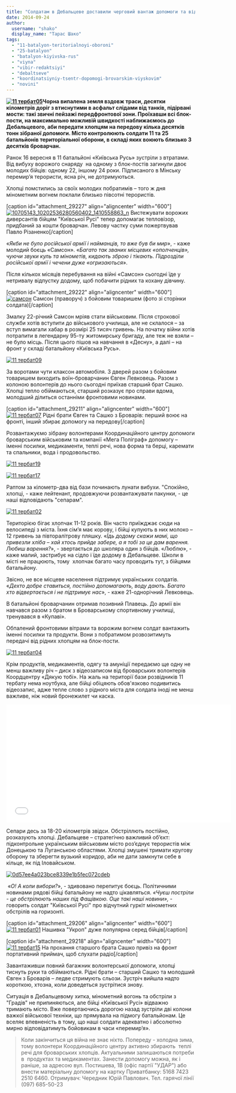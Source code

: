 ```yaml
---
title: "Солдатам в Дебальцеве доставили черговий вантаж допомоги та відеоподяку від броварчан"
date: 2014-09-24
author: 
  username: "shako"
  display_name: "Тарас Шако"
tags: 
  - "11-batalyon-teritorialnoyi-oboroni"
  - "25-batalyon"
  - "batalyon-kiyivska-rus"
  - "viyna"
  - "vibir-redaktsiyi"
  - "debaltseve"
  - "koordinatsiyniy-tsentr-dopomogi-brovarskim-viyskovim"
  - "novini"
---
```


**[![11 тербат05](https://mpz.brovary.org/wp-content/uploads/2014/09/11-terbat05.jpg)](https://mpz.brovary.org/wp-content/uploads/2014/09/11-terbat05.jpg)Чорна випалена земля вздовж траси, десятки кілометрів доріг з втиснутими в асфальт слідами від танків, підірвані мости: такі звичні пейзажі передфронтової зони. Проїхавши всі блок-пости, на максимально можливій швидкості наближаємось до Дебальцевого, аби передати хлопцям на передову кілька десятків тонн зібраної допомоги. Місто контролюють солдати 11 та 25 батальйонів територіальної оборони, в складі яких воюють близько 3 десятків броварчан.** 

Ранок 16 вересня в 11 батальйоні «Київська Русь» зустріли з втратами. Від вибуху ворожого снаряду  на одному з блок-постів загинули двоє молодих бійців: одному 22, іншому 24 роки. Підписаного в Мінську перемир’я терористи, ясна річ, не дотримуються.

Хлопці помстились за своїх молодих побратимів – того ж дня мінометним вогнем поклали близько півсотні терористів.

\[caption id="attachment\_29227" align="aligncenter" width="600"\][![10705143_10202536280560402_1410558863_n](https://mpz.brovary.org/wp-content/uploads/2014/09/10705143_10202536280560402_1410558863_n.jpg)](https://mpz.brovary.org/wp-content/uploads/2014/09/10705143_10202536280560402_1410558863_n.jpg) Вистежувати ворожих диверсантів бійцям "Київської Русі" тепер допомагає тепловізор, придбаний за кошти броварчан. Левову частку суми пожертвував Павло Різаненко\[/caption\]

«_Якби не було російської армії і найманців, то вже був би мир_», - каже молодий боєць «Самсон». «_Багато так званих місцевих «ополченців», чуючи звуки куль та мінометів, кидають зброю і тікають. Підрозділи російської армії і чечени дуже «огризаються_».

Після кількох місяців перебування на війні «Самсон» сьогодні їде у нетривалу відпустку додому, щоб побачити рідних та кохану дівчину.

\[caption id="attachment\_29222" align="aligncenter" width="600"\][![самсон](https://mpz.brovary.org/wp-content/uploads/2014/09/samson.jpg)](https://mpz.brovary.org/wp-content/uploads/2014/09/samson.jpg) Самсон (праворуч) з бойовим товаришем (фото зі сторінки солдата)\[/caption\]

Змалку 22-річний Самсон мріяв стати військовим. Після строкової служби хотів вступити до військового училища, але не склалося – за вступ вимагали хабар в розмірі 25 тисяч гривень. На початку війни хотів потрапити в легендарну 95-ту житомирську бригаду, але теж не взяли – не було місць. Після цього пішов на навчання в «Десну», а далі – на фронт у складі батальйону «Київська Русь».

[![11 тербат09](https://mpz.brovary.org/wp-content/uploads/2014/09/11-terbat09.jpg)](https://mpz.brovary.org/wp-content/uploads/2014/09/11-terbat09.jpg)

За воротами чути клаксон автомобіля. З дверей разом з бойовим товаришем виходить воїн-броварчанин Євген Левковець. Разом з колоною волонтерів до нього сьогодні приїхав старший брат Сашко. Хлопці тепло обіймаються, старший розказує про справи вдома, молодший ділиться останніми фронтовими новинами.

\[caption id="attachment\_29211" align="aligncenter" width="600"\][![11 тербат07](https://mpz.brovary.org/wp-content/uploads/2014/09/11-terbat07.jpg)](https://mpz.brovary.org/wp-content/uploads/2014/09/11-terbat07.jpg) Рідні брати Євген та Сашко з Броварів: перший воює на фронті, інший збирає допомогу на передову\[/caption\]

Розвантажуємо зібрану волонтерами Координаційного центру допомоги броварським військовим та компанії «Мега Поліграф» допомогу – іменні посилки, медикаменти, теплі речі, нова форма та берці, каремати та спальники, вода і продовольство.

[![11 тербат19](https://mpz.brovary.org/wp-content/uploads/2014/09/11-terbat19.jpg)](https://mpz.brovary.org/wp-content/uploads/2014/09/11-terbat19.jpg)

[![11 тербат17](https://mpz.brovary.org/wp-content/uploads/2014/09/11-terbat17.jpg)](https://mpz.brovary.org/wp-content/uploads/2014/09/11-terbat17.jpg)

Раптом за кілометр-два від бази починають лунати вибухи. "Спокійно, хлопці, - каже лейтенант, продовжуючи розвантажувати пакунки, - це наші відповідають "сепарам".

[![11 тербат02](https://mpz.brovary.org/wp-content/uploads/2014/09/11-terbat02.jpg)](https://mpz.brovary.org/wp-content/uploads/2014/09/11-terbat02.jpg)

Територією бігає хлопчак 11-12 років. Він часто приїжджає сюди на велосипеді з міста. Їхня сім’я має корову, і бійці купують в них молоко – 12 гривень за півторалітрову пляшку. «_Їдь додому скажи мамі, що привезли хліба – хай хтось прийде забере, а я тобі за це дам варення. Любиш варення?_», - звертається до школяра один з бійців. «_Люблю_», - каже малий, застрибує на сідло і їде додому в Дебальцеве. Школи в місті не працюють, тому  хлопчак багато часу проводить тут, з бійцями батальйону.

Звісно, не все місцеве населення підтримує українських солдатів. «_Дехто добре ставиться, постійно допомагають, воду дають. Багато хто відвертається і не підтримує нас_», - каже 21-однорічний Левковець.

В батальйоні броварчанин отримав позивний Плавець. До армії він навчався разом з братом в Броварському спортивному училищі, тренувався в «Купаві».

Обпалений фронтовими вітрами та ворожим вогнем солдат вантажить іменні посилки та продукти. Вони з побратимом розвозитимуть передачі від рідних хлопцям на блок-пости.

[![11 тербат04](https://mpz.brovary.org/wp-content/uploads/2014/09/11-terbat04.jpg)](https://mpz.brovary.org/wp-content/uploads/2014/09/11-terbat04.jpg)

Крім продуктів, медикаментів, одягу та амуніції передаємо ще одну не менш важливу річ – диск з відеозаписом від броварських волонтерів Коордцентру «Дякую тобі». На жаль на території бази розвідників 11 тербату нема ноутбука, але бійці обіцяють обов'язково подивитись відеозапис, адже тепле слово з рідного міста для солдата іноді не менш важливе, ніж новий бронежилет чи каска.

<iframe src="//www.youtube.com/embed/HrngtftD0w8" width="600" height="315" frameborder="0" allowfullscreen="allowfullscreen"></iframe>

Сепари десь за 18-20 кілометрів звідси. Обстріллють постійно, розказують хлопці. Дебальцеве – стратегічно важливий об’єкт: підконтрольне українським військовим місто роз’єднує терористів між Донецькою та Луганською областями. Хлопці змушені тримати кругову оборону та зберегти вузький коридор, аби не дати замкнути себе в кільце, як під Іловайськом.

[![0d57ee4a023bce8339e1b5fec072cdeb](https://mpz.brovary.org/wp-content/uploads/2014/09/0d57ee4a023bce8339e1b5fec072cdeb.jpeg)](https://mpz.brovary.org/wp-content/uploads/2014/09/0d57ee4a023bce8339e1b5fec072cdeb.jpeg)

 «_О! А коли вибори?_», - здивовано перепитує боєць. Політичними новинами рядові бійці батальйону не надто цікавляться. _«Чуєш постріли - це обстрілюють наших під Фащівкою. Оце такі наші новини»,_ - говорить солдат "Київської Русі" про відчутний гуркіт мінометних обстрілів на горизонті.

\[caption id="attachment\_29206" align="aligncenter" width="600"\][![11 тербат01](https://mpz.brovary.org/wp-content/uploads/2014/09/11-terbat01.jpg)](https://mpz.brovary.org/wp-content/uploads/2014/09/11-terbat01.jpg) Нашивка "Укроп" дуже популярна серед бійців\[/caption\]

\[caption id="attachment\_29218" align="aligncenter" width="600"\][![11 тербат15](https://mpz.brovary.org/wp-content/uploads/2014/09/11-terbat15.jpg)](https://mpz.brovary.org/wp-content/uploads/2014/09/11-terbat15.jpg) На прохання старшого брата Сашко привіз на фронт портативний приймач, щоб слухати радіо\[/caption\]

Завантаживши повний багажник волонтерської допомоги, хлопці тиснуть руки та обіймаються. Рідні брати – старший Сашко та молодший Євген з Броварів – ледве стримують сльози. Зустріч вийшла надто короткою, хтозна, коли доведеться зустрітися знову.

Ситуація в Дебальцевому хитка, мінометний вогонь та обстріли з "Градів" не припиняються, але бійці «Київської Русі» відважно тримають місто. Вже повертаючись дорогою назад зустріли дві колони важкої військової техніки, що прямувала на підмогу батальйонам. Це вселяє впевненість в тому, що наші солдати адекватно і абсолютно мирно відповідатимуть бойовикам в часи «перемир’я».

> Коли закінчиться ця війна не знає ніхто. Попереду - холодна зима, тому волонтери Координаційного центру активно збирають  теплі речі для броварських хлопців. Актуальними залишаються потреби в  продуктах та медикаментах. Занести допомогу можна, як і раніше, за адресою вул. Постишева, 1В (офіс партії "УДАР") або внести матеріальну допомогу на картку Приватбанку: 5168 7423 2510 6460. Отримувач: Чередник Юрій Павлович. Тел. гарячої лінії (097) 685-50-23
